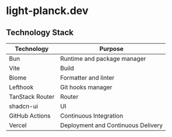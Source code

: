 # light-planck.dev

## Technology Stack

| Technology      | Purpose                            |
|-----------------|------------------------------------|
| Bun             | Runtime and package manager        |
| Vite            | Build                              |
| Biome           | Formatter and linter               |
| Lefthook        | Git hooks manager                  |
| TanStack Router | Router                             |
| shadcn-ui       | UI                                 |
| GitHub Actions  | Continuous Integration             |
| Vercel          | Deployment and Continuous Delivery |
